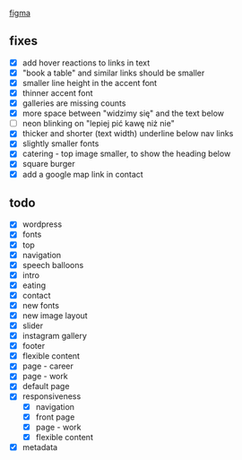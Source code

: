 [figma](https://www.figma.com/design/V2BtyVVcHKgG5A9MEF1IwP/wesola?node-id=0-1&t=aSbirau5emNwTmAZ-0)

## fixes
- [x] add hover reactions to links in text
- [x] "book a table" and similar links should be smaller
- [x] smaller line height in the accent font
- [x] thinner accent font
- [x] galleries are missing counts
- [x] more space between "widzimy się" and the text below
- [ ] neon blinking on "lepiej pić kawę niż nie"
- [x] thicker and shorter (text width) underline below nav links
- [x] slightly smaller fonts
- [x] catering - top image smaller, to show the heading below
- [x] square burger
- [x] add a google map link in contact

## todo
- [x] wordpress
- [x] fonts
- [x] top
- [x] navigation
- [x] speech balloons
- [x] intro
- [x] eating
- [x] contact
- [x] new fonts
- [x] new image layout
- [x] slider
- [x] instagram gallery
- [x] footer
- [x] flexible content
- [x] page - career
- [x] page - work
- [x] default page
- [x] responsiveness
  - [x] navigation
  - [x] front page
  - [x] page - work
  - [x] flexible content
- [x] metadata
